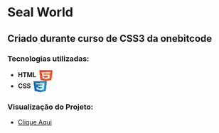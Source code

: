 # Seal World
  ## Criado durante curso de CSS3 da onebitcode

 ### Tecnologias utilizadas: 
    
* **HTML** <img align="center" alt="HTML" height="25" width="35" src="https://raw.githubusercontent.com/devicons/devicon/master/icons/html5/html5-original.svg">
* **CSS**  <img align="center" alt="CSS" height="25" width="35" src="https://raw.githubusercontent.com/devicons/devicon/master/icons/css3/css3-original.svg">

 ### Visualização do Projeto: 
    
* [Clique Aqui](https://carlosdev0410.github.io/Projeto-Seal.World/)
